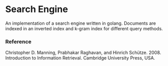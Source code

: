 # Search Engine

An implementation of a search engine written in golang.
Documents are indexed in an inverted index and k-gram index for different query methods.

### Reference

Christopher D. Manning, Prabhakar Raghavan, and Hinrich Schütze. 2008. Introduction to Information Retrieval. Cambridge University Press, USA.